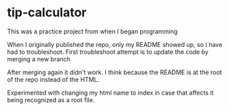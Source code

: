 # tip-calculator
This was a practice project from when I began programming

When I originally published the repo, only my README showed up, so I have had to troubleshoot.
First troubleshoot attempt is to update the code by merging a new branch

After merging again it didn't work. I think because the README is at the root of the repo instead of the HTML.

Experimented with changing my html name to index in case that affects it being recognized as a root file.